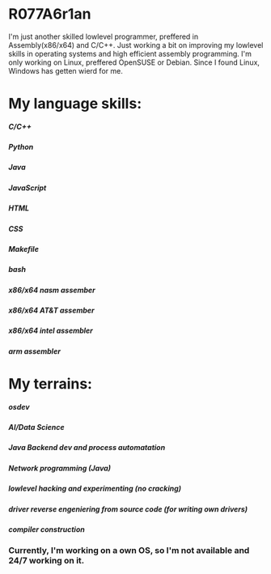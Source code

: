 # R077A6r1an

I'm just another skilled lowlevel programmer, preffered in Assembly(x86/x64) and C/C++.
Just working a bit on improving my lowlevel skills in operating systems and high efficient assembly programming.
I'm only working on Linux, preffered OpenSUSE or Debian. Since I found Linux, Windows has getten wierd for me.

# My language skills:

##### C/C++
##### Python
##### Java
##### JavaScript
##### HTML
##### CSS
##### Makefile
##### bash
##### x86/x64 nasm assember
##### x86/x64 AT&T assember
##### x86/x64 intel assembler
##### arm assembler

# My terrains:

##### osdev
##### AI/Data Science
##### Java Backend dev and process automatation
##### Network programming (Java)
##### lowlevel hacking and experimenting (no cracking)
##### driver reverse engeniering from source code (for writing own drivers)
##### compiler construction


### Currently, I'm working on a own OS, so I'm not available and 24/7 working on it.
